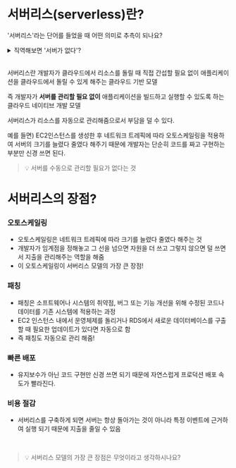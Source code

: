 # 서버리스(serverless)란?

'서버리스'라는 단어를 들었을 때 어떤 의미로 추측이 되나요?<br/>

<details>
  <summary>직역해보면 '서버가 없다'?</summary>
  아니다 서버가 없다는 뜻이 아니다! 그럼 대체 뭘까? 서버는 있는데 서버리스라는 소리는?🤔
</details>
<br/>

서버리스란 개발자가 클라우드에서 리소스를 돌릴 때 직접 간섭할 필요 없이 애플리케이션을 클라우드에서 돌릴 수 있게 해주는 클라우드 기반 모델

즉 개발자가 <b>서버를 관리할 필요 없이</b> 애플리케이션을 빌드하고 실행할 수 있도록 하는 클라우드 네이티브 개발 모델

서버리스가 리소스를 자동으로 관리해줌으로서 부담을 덜 수 있다.

예를 들면)
EC2인스턴스를 생성한 후 네트워크 트레픽에 따라 오토스케일링을 적용하여 서버의 크기를 늘렸다 줄였다 해주기 때문에 개발자는 단순히 코드를 짜고 구현하는 부분만 신경 쓰면 된다.

> 💡 서버를 수동으로 관리할 필요가 없다는 것

# 서버리스의 장점?

### 오토스케일링

- 오토스케일링은 네트워크 트레픽에 따라 크기를 늘렸다 줄였다 해주는 것
- 개발자가 임계점을 정해놓고 그 선을 넘으면 자원을 더 쓰고 그렇지 않으면 덜 쓰면서 지출을 관리해주는 역할을 해줌
- 이 오토스케일링이 서버리스 모델의 가장 큰 장점!

### 패칭

- 패칭은 소프트웨어나 시스템의 취약점, 버그 또는 기능 개선을 위해 수정된 코드나 데이터를 기존 시스템에 적용하는 과정
- EC2 인스턴스 내에서 운영체제를 돌리거나 RDS에서 새로운 데이터베이스를 구출할 때 필요한 업데이트가 있다면 자동으로 함
- 즉 패칭도 자동으로 관리 해줌!

### 빠른 배포

- 유지보수가 아닌 코드 구현만 신경 쓰면 되기 때문에 자연스럽게 프로덕션 배포 속도가 빨라진다.

### 비용 절감

- 서버리스를 구축하게 되면 서버는 항상 돌아가는 것이 아니라 특정 이벤트에 근거하여 실행 되기 때문에 지출을 줄일 수 있음

<br/>

> 💡 서버리스 모델의 가장 큰 장점은 무엇이라고 생각하시나요?
